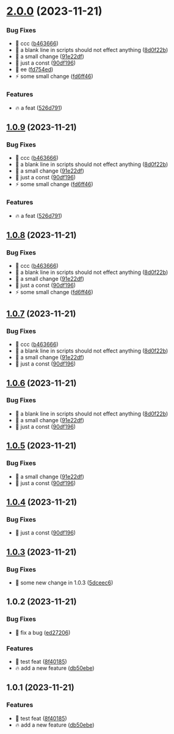 # [2.0.0](https://github.com/Fuzzyf-ace/muyunyou/compare/1.0.3...2.0.0) (2023-11-21)


### Bug Fixes

* :art: ccc ([b463666](https://github.com/Fuzzyf-ace/muyunyou/commit/b463666dd7476b9272b87f941e46532e06ad2ab3))
* :bug: a blank line in scripts should not effect anything ([8d0f22b](https://github.com/Fuzzyf-ace/muyunyou/commit/8d0f22b4c0c9dee719674ebfda6b560b3c717b21))
* :bug: a small change ([91e22df](https://github.com/Fuzzyf-ace/muyunyou/commit/91e22df38c5fe9235ac353d71febbb84b9f6aff2))
* :bug: just a const ([90df196](https://github.com/Fuzzyf-ace/muyunyou/commit/90df196319506f52993d9fcf760900138b211dd6))
* :rocket: ee ([fd754ed](https://github.com/Fuzzyf-ace/muyunyou/commit/fd754ed3b6ed904dc5d3d32072dcc2ab6e83a7a1))
* :zap: some small change ([fd6ff46](https://github.com/Fuzzyf-ace/muyunyou/commit/fd6ff46ec49c1fe2fb3529ca52ae181cd4ccdde8))


### Features

* :fire: a feat ([526d791](https://github.com/Fuzzyf-ace/muyunyou/commit/526d791ac5d8d9db2a5f1c2961c2a5aae1bc22c4))



## [1.0.9](https://github.com/Fuzzyf-ace/muyunyou/compare/1.0.3...1.0.9) (2023-11-21)


### Bug Fixes

* :art: ccc ([b463666](https://github.com/Fuzzyf-ace/muyunyou/commit/b463666dd7476b9272b87f941e46532e06ad2ab3))
* :bug: a blank line in scripts should not effect anything ([8d0f22b](https://github.com/Fuzzyf-ace/muyunyou/commit/8d0f22b4c0c9dee719674ebfda6b560b3c717b21))
* :bug: a small change ([91e22df](https://github.com/Fuzzyf-ace/muyunyou/commit/91e22df38c5fe9235ac353d71febbb84b9f6aff2))
* :bug: just a const ([90df196](https://github.com/Fuzzyf-ace/muyunyou/commit/90df196319506f52993d9fcf760900138b211dd6))
* :zap: some small change ([fd6ff46](https://github.com/Fuzzyf-ace/muyunyou/commit/fd6ff46ec49c1fe2fb3529ca52ae181cd4ccdde8))


### Features

* :fire: a feat ([526d791](https://github.com/Fuzzyf-ace/muyunyou/commit/526d791ac5d8d9db2a5f1c2961c2a5aae1bc22c4))



## [1.0.8](https://github.com/Fuzzyf-ace/muyunyou/compare/1.0.3...1.0.8) (2023-11-21)


### Bug Fixes

* :art: ccc ([b463666](https://github.com/Fuzzyf-ace/muyunyou/commit/b463666dd7476b9272b87f941e46532e06ad2ab3))
* :bug: a blank line in scripts should not effect anything ([8d0f22b](https://github.com/Fuzzyf-ace/muyunyou/commit/8d0f22b4c0c9dee719674ebfda6b560b3c717b21))
* :bug: a small change ([91e22df](https://github.com/Fuzzyf-ace/muyunyou/commit/91e22df38c5fe9235ac353d71febbb84b9f6aff2))
* :bug: just a const ([90df196](https://github.com/Fuzzyf-ace/muyunyou/commit/90df196319506f52993d9fcf760900138b211dd6))
* :zap: some small change ([fd6ff46](https://github.com/Fuzzyf-ace/muyunyou/commit/fd6ff46ec49c1fe2fb3529ca52ae181cd4ccdde8))



## [1.0.7](https://github.com/Fuzzyf-ace/muyunyou/compare/1.0.3...1.0.7) (2023-11-21)


### Bug Fixes

* :art: ccc ([b463666](https://github.com/Fuzzyf-ace/muyunyou/commit/b463666dd7476b9272b87f941e46532e06ad2ab3))
* :bug: a blank line in scripts should not effect anything ([8d0f22b](https://github.com/Fuzzyf-ace/muyunyou/commit/8d0f22b4c0c9dee719674ebfda6b560b3c717b21))
* :bug: a small change ([91e22df](https://github.com/Fuzzyf-ace/muyunyou/commit/91e22df38c5fe9235ac353d71febbb84b9f6aff2))
* :bug: just a const ([90df196](https://github.com/Fuzzyf-ace/muyunyou/commit/90df196319506f52993d9fcf760900138b211dd6))



## [1.0.6](https://github.com/Fuzzyf-ace/muyunyou/compare/1.0.3...1.0.6) (2023-11-21)


### Bug Fixes

* :bug: a blank line in scripts should not effect anything ([8d0f22b](https://github.com/Fuzzyf-ace/muyunyou/commit/8d0f22b4c0c9dee719674ebfda6b560b3c717b21))
* :bug: a small change ([91e22df](https://github.com/Fuzzyf-ace/muyunyou/commit/91e22df38c5fe9235ac353d71febbb84b9f6aff2))
* :bug: just a const ([90df196](https://github.com/Fuzzyf-ace/muyunyou/commit/90df196319506f52993d9fcf760900138b211dd6))



## [1.0.5](https://github.com/Fuzzyf-ace/muyunyou/compare/1.0.3...1.0.5) (2023-11-21)


### Bug Fixes

* :bug: a small change ([91e22df](https://github.com/Fuzzyf-ace/muyunyou/commit/91e22df38c5fe9235ac353d71febbb84b9f6aff2))
* :bug: just a const ([90df196](https://github.com/Fuzzyf-ace/muyunyou/commit/90df196319506f52993d9fcf760900138b211dd6))



## [1.0.4](https://github.com/Fuzzyf-ace/muyunyou/compare/1.0.3...1.0.4) (2023-11-21)


### Bug Fixes

* :bug: just a const ([90df196](https://github.com/Fuzzyf-ace/muyunyou/commit/90df196319506f52993d9fcf760900138b211dd6))



## [1.0.3](https://github.com/Fuzzyf-ace/muyunyou/compare/1.0.2...1.0.3) (2023-11-21)


### Bug Fixes

* :bug: some new change in 1.0.3 ([5dceec6](https://github.com/Fuzzyf-ace/muyunyou/commit/5dceec6382e8cc7280ff46379c5d9454077b7669))



## 1.0.2 (2023-11-21)


### Bug Fixes

* :bug: fix a bug ([ed27206](https://github.com/Fuzzyf-ace/muyunyou/commit/ed272061296aac2a3b6326db50bc6dbe12d73d09))


### Features

* :art: test feat ([8f40185](https://github.com/Fuzzyf-ace/muyunyou/commit/8f40185d3d42e9992702f80b2430a2179d607ce2))
* :fire: add a new feature ([db50ebe](https://github.com/Fuzzyf-ace/muyunyou/commit/db50ebee0b5177196455d9488502d55c8be58a9f))



## 1.0.1 (2023-11-21)


### Features

* :art: test feat ([8f40185](https://github.com/Fuzzyf-ace/muyunyou/commit/8f40185d3d42e9992702f80b2430a2179d607ce2))
* :fire: add a new feature ([db50ebe](https://github.com/Fuzzyf-ace/muyunyou/commit/db50ebee0b5177196455d9488502d55c8be58a9f))




